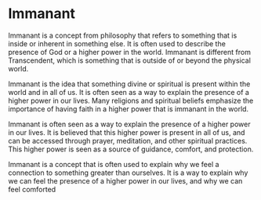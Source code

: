 # Immanant

Immanant is a concept from philosophy that refers to something that is inside or inherent in something else. It is often used to describe the presence of God or a higher power in the world. Immanant is different from Transcendent, which is something that is outside of or beyond the physical world.

Immanant is the idea that something divine or spiritual is present within the world and in all of us. It is often seen as a way to explain the presence of a higher power in our lives. Many religions and spiritual beliefs emphasize the importance of having faith in a higher power that is immanant in the world.

Immanant is often seen as a way to explain the presence of a higher power in our lives. It is believed that this higher power is present in all of us, and can be accessed through prayer, meditation, and other spiritual practices. This higher power is seen as a source of guidance, comfort, and protection.

Immanant is a concept that is often used to explain why we feel a connection to something greater than ourselves. It is a way to explain why we can feel the presence of a higher power in our lives, and why we can feel comforted
